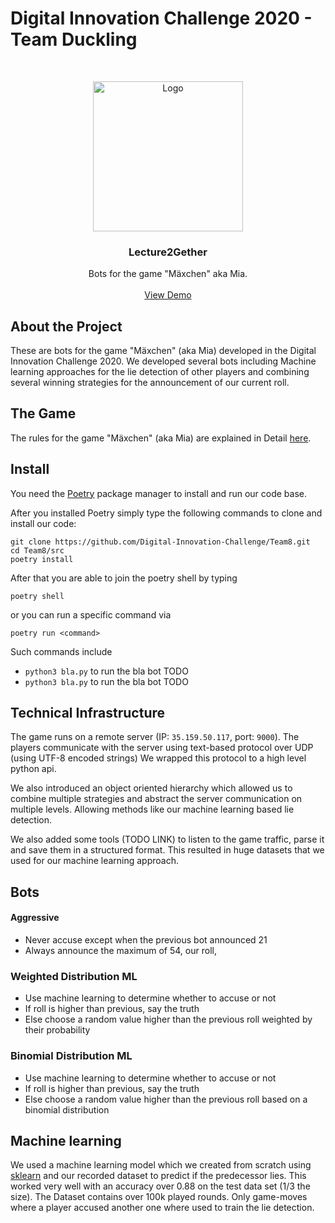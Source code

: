 # Digital Innovation Challenge 2020 - Team Duckling 
<!-- PROJECT LOGO -->
<br />
<p align="center">
  <img src="https://user-images.githubusercontent.com/62751653/94692773-3b6ac300-0333-11eb-97f3-e245963fea74.jpg" alt="Logo" width="240" height="240">
<h3 align="center">Lecture2Gether</h3>
  <p align="center">
    Bots for the game "Mäxchen" aka Mia.
    <br />
    <br />
    <a href="https://lecture2gether.eu">View Demo</a> <!--TODO DEMO VERLINKEN-->
  </p>
</p>

## About the Project

These are bots for the game "Mäxchen" (aka Mia) developed in the Digital Innovation Challenge 2020. We developed several bots including Machine learning approaches for the lie detection of other players and combining several winning strategies for the announcement of our current roll.

## The Game

The rules for the game "Mäxchen" (aka Mia) are explained in Detail [here](https://en.wikipedia.org/wiki/Mia_(game)).

## Install
You need the [Poetry](https://python-poetry.org/) package manager to install and run our code base.

After you installed Poetry simply type the following commands to clone and install our code:

```
git clone https://github.com/Digital-Innovation-Challenge/Team8.git
cd Team8/src
poetry install
```

After that you are able to join the poetry shell by typing
```
poetry shell
```
or you can run a specific command via
```
poetry run <command>
```

Such commands include

- `python3 bla.py` to run the bla bot TODO
- `python3 bla.py` to run the bla bot TODO


## Technical Infrastructure
The game runs on a remote server (IP: `35.159.50.117`, port: `9000`). 
The players communicate with the server using text-based protocol over UDP (using UTF-8 encoded strings)
We wrapped this protocol to a high level python api.

We also introduced an object oriented hierarchy which allowed us to combine multiple strategies and abstract the server communication on multiple levels. 
Allowing methods like our machine learning based lie detection.

We also added some tools (TODO LINK) to listen to the game traffic, parse it and save them in a structured format. 
This resulted in huge datasets that we used for our machine learning approach.

## Bots

#### Aggressive
- Never accuse except when the previous bot announced 21
- Always announce the maximum of 54, our roll, 
### Weighted Distribution ML
- Use machine learning to determine whether to accuse or not
- If roll is higher than previous, say the truth
- Else choose a random value higher than the previous roll weighted by their probability
### Binomial Distribution ML
- Use machine learning to determine whether to accuse or not
- If roll is higher than previous, say the truth
- Else choose a random value higher than the previous roll based on a binomial distribution


## Machine learning
We used a machine learning model which we created from scratch using [sklearn](https://scikit-learn.org/stable/) and our recorded dataset to predict if the predecessor lies. This worked very well with an accuracy over 0.88 on the test data set (1/3 the size).
The Dataset contains over 100k played rounds. Only game-moves where a player accused another one where used to train the lie detection.  
